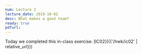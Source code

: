 ```yaml
---
num: Lecture 2
lecture_date: 2019-10-02
desc: What makes a good team?
ready: true
pdfurl:
---
```


Today we completed this in-class exercise: [IC02]({{'/hwk/ic02' | relative_url}})

